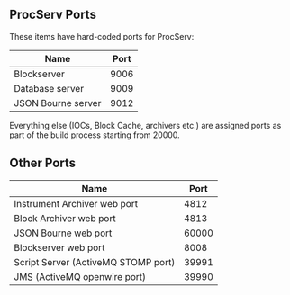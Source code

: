 ## ProcServ Ports

These items have hard-coded ports for ProcServ:

| Name | Port |
|------|------|
| Blockserver | 9006 |
| Database server | 9009 |
| JSON Bourne server | 9012 |

Everything else (IOCs, Block Cache, archivers etc.) are assigned ports as part of the build process starting from 20000.

## Other Ports

| Name | Port |
|------|------|
| Instrument Archiver web port | 4812 |
| Block Archiver web port | 4813 |
| JSON Bourne web port | 60000 |
| Blockserver web port | 8008 |
| Script Server (ActiveMQ STOMP port) | 39991 |
| JMS (ActiveMQ openwire port) | 39990 |



